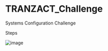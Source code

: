 # TRANZACT_Challenge
Systems Configuration Challenge

Steps

![image](https://user-images.githubusercontent.com/20231894/153742518-cbb9346b-a0d1-47a3-831a-0719bfccb9cf.png)
